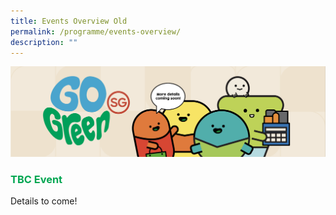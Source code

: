 ```yaml
---
title: Events Overview Old
permalink: /programme/events-overview/
description: ""
---
```

![](/images/tbc-banner.png)
### <span class="tx-green">TBC Event</span>

Details to come!

<style>
	.tx-green { color: #00A651; }
	.tx-light-green { color: #A9CB5A; }
	.tx-dark-green { color: #52A057; }
	.tx-blue { color: #71B4DA; }
	.tx-gray { color: #9B9B9B; }
	.tx-brown { color: #8B572A; }
</style>